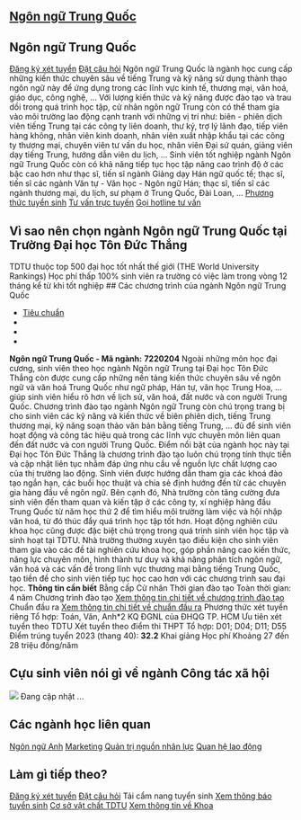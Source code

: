 
## [Ngôn ngữ Trung Quốc](/dai-hoc/nganh-hoc/ngon-ngu-trung-quoc)
## Ngôn ngữ Trung Quốc
[Đăng ký xét tuyển](https://xettuyen.tdtu.edu.vn) 
[Đặt câu hỏi](../../../../) Ngôn ngữ Trung Quốc là ngành học cung cấp những kiến thức chuyên sâu về tiếng
Trung và kỹ năng sử dụng thành thạo ngôn ngữ này để ứng dụng trong các lĩnh vực
kinh tế, thương mại, văn hoá, giáo dục, công nghệ, … Với lượng kiến thức và kỹ năng được đào tạo và trau dồi trong quá trình học
tập, cử nhân ngôn ngữ Trung còn có thể tham gia vào môi trường lao động cạnh
tranh với những vị trí như: biên - phiên dịch viên tiếng Trung tại các công ty
liên doanh, thư ký, trợ lý lãnh đạo, tiếp viên hàng không, nhân viên kinh doanh,
nhân viên xuất nhập khẩu tại các công ty thương mại, chuyên viên tư vấn du học,
nhân viên Đại sứ quán, giảng viên dạy tiếng Trung, hướng dẫn viên du lịch, …
Sinh viên tốt nghiệp ngành Ngôn ngữ Trung Quốc còn có khả năng tiếp tục học tập
nâng cao trình độ ở các bậc cao hơn như thạc sĩ, tiến sĩ ngành Giảng dạy Hán ngữ
quốc tế; thạc sĩ, tiến sĩ các ngành Văn tự - Văn học - Ngôn ngữ Hán; thạc sĩ,
tiến sĩ các ngành thương mại, du lịch, sư phạm ở Trung Quốc, Đài Loan, …
[Phương thức tuyển sinh](../../../../dai-hoc/tuyen-sinh/phuong-thuc-2024) 
[Tư vấn trực tuyến](https://www.facebook.com/tuyensinhtdtu) 
[Gọi hotline tư vấn](../../../../hoc-tai-tdtu/ho-tro-sinh-vien) 
## Vì sao nên chọn ngành Ngôn ngữ Trung Quốc tại Trường Đại học Tôn Đức Thắng
 TDTU thuộc top 500 đại học tốt nhất thế giới (THE World University Rankings) Học phí thấp 100% sinh viên ra trường có việc làm trong vòng 12 tháng kể từ khi tốt nghiệp ## Các chương trình của ngành Ngôn ngữ Trung Quốc
* [Tiêu chuẩn](#tab-qazib-1)
* 
* 
* 
**Ngôn ngữ Trung Quốc - Mã ngành:** 
**7220204** Ngoài những môn học đại cương, sinh viên theo học ngành Ngôn ngữ Trung tại Đại
học Tôn Đức Thắng còn được cung cấp những nền tảng kiến thức chuyên sâu về ngôn
ngữ và văn hoá Trung Quốc như ngữ pháp, Hán tự, văn học Trung Hoa, … giúp sinh
viên hiểu rõ hơn về lịch sử, văn hoá, đất nước và con người Trung Quốc. Chương trình đào tạo ngành Ngôn ngữ Trung còn chú trọng trang bị cho sinh viên
các kỹ năng và kiến thức về biên phiên dịch, tiếng Trung thương mại, kỹ năng
soạn thảo văn bản bằng tiếng Trung, … đủ để sinh viên hoạt động và công tác hiệu
quả trong các lĩnh vực chuyên môn liên quan đến đất nước và con người Trung
Quốc. Điểm nổi bật của ngành học này tại Đại học Tôn Đức Thắng là chương trình đào
tạo luôn chú trọng tính thực tiễn và cập nhật liên tục nhằm đáp ứng nhu cầu về
nguồn lực chất lượng cao của thị trường lao động. Sinh viên được hướng dẫn tham
gia các khoá đào tạo ngắn hạn, các buổi học thuật và chia sẻ định hướng đến từ
các chuyên gia hàng đầu về ngôn ngữ. Bên cạnh đó, Nhà trường còn tăng cường đưa
sinh viên đến tham quan và kiến tập ở các công ty, xí nghiệp hàng đầu Trung Quốc
từ năm học thứ 2 để tìm hiểu môi trường làm việc và hội nhập văn hoá, từ đó thúc
đẩy quá trình học tập tốt hơn. Hoạt động nghiên cứu khoa học cũng được đặc biệt chú trọng trong quá trình
sinh viên học tập và sinh hoạt tại TDTU. Nhà trường thường xuyên tạo điều kiện
cho sinh viên tham gia vào các đề tài nghiên cứu khoa học, góp phần nâng cao
kiến thức, năng lực chuyên môn, hình thành tư duy và khả năng phân tích ngôn
ngữ, văn hoá và các vấn đề trong lĩnh vực thương mại bằng tiếng Trung Quốc, tạo
tiền đề cho sinh viên tiếp tục học cao hơn với các chương trình sau đại học.
**Thông tin cần biết** Bằng cấp Cử nhân
 Thời gian đào tạo Toàn thời gian: 4 năm
 Chương trình đào tạo [Xem thông tin chi tiết về chương trình đào
tạo](https://cktt-cdr.tdtu.edu.vn/chuongtrinhdaotao?type=tuyensinh&hedaotao=0)
 Chuẩn đầu ra [Xem thông tin chi tiết về chuẩn đầu
ra](https://cktt-cdr.tdtu.edu.vn/chuandaura?type=tuyensinh&hedaotao=0)
 Phương thức xét tuyển riêng Tổ hợp: Toán, Văn, Anh\*2 KQ ĐGNL của ĐHQG TP. HCM Ưu tiên xét tuyển theo TDTU
 Xét tuyển theo điểm thi THPT Tổ hợp: D01; D04; D11; D55 Điểm trúng tuyển 2023 (thang 40):  **32.2**
 Khai giảng Học phí Khoảng 27 đến 28 triệu đồng/năm
## Cựu sinh viên nói gì về ngành Công tác xã hội
![](https://admission.tdtu.edu.vn) Đang cập nhật ...
## Các ngành học liên quan
[Ngôn ngữ Anh](../../../../dai-hoc/nganh-hoc/ngon-ngu-anh) 
[Marketing](../../../../dai-hoc/nganh-hoc/marketing) 
[Quản trị nguồn nhân lực](../../../../dai-hoc/nganh-hoc/quan-tri-nguon-nhan-luc) 
[Quan hệ lao động](../../../../dai-hoc/nganh-hoc/quan-he-lao-dong) 
## Làm gì tiếp theo?
[Đăng ký xét tuyển](https://xettuyen.tdtu.edu.vn) 
[Đặt câu hỏi](../../../../) 
Tải cẩm nang tuyển sinh
[Xem thông báo tuyển sinh](../../../../dai-hoc/tuyen-sinh/phuong-thuc-2024) 
[Cơ sở vật chất TDTU](../../../../gioi-thieu/co-so-vat-chat) 
[Xem thông tin về Khoa](https://ffl.tdtu.edu.vn/) 
